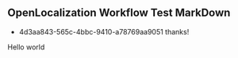 ## OpenLocalization Workflow Test MarkDown
* 4d3aa843-565c-4bbc-9410-a78769aa9051 
thanks!

Hello world